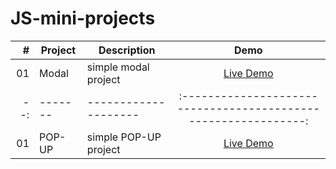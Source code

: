 # JS-mini-projects

|   # | Project | Description           |                                 Demo                                  |
| --: | ------- | --------------------- | :-------------------------------------------------------------------: |
|  01 | Modal   | simple modal project  | [Live Demo](https://arina-fathian.github.io/JS-mini-projects/modal/)  |
| --: | ------- | --------------------  |    :-------------------------------------------------------------:    |
|  01 | POP-UP  | simple POP-UP project | [Live Demo](https://arina-fathian.github.io/JS-mini-projects/pop-up/) |
